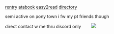 [rentry](https://rentry.co/orph) [atabook](https://ovrpheus.atabook.org/) [easy2read](https://rentry.co/novoamor) [directory](https://rentry.co/ovrpheus)

semi active on pony town i fw my pt friends though

direct contact w me thru discord only 
ㅤ ㅤ<img src="https://i.imgur.com/l4W0o1o.png"/>

ㅤ ㅤ

ㅤ ㅤ

ㅤ ㅤ

